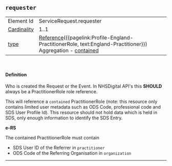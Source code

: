 ## `requester`

<table class="regular assets">
<tr>
<td>Element Id</td>
<td>ServiceRequest.requester</td>
</tr>
<tr>
<td> <a href='https://www.hl7.org/fhir/conformance-rules.html#cardinality' target="_blank">Cardinality</a></td>
<td> 1..1</td>
</tr>
<td> <a href='https://www.hl7.org/fhir/datatypes.html' target="_blank">type</a></td>
<td> <a href='https://www.hl7.org/fhir/datatypes.html#Extension' target="_blank">Reference</a>({{pagelink:Profile-England-PractitionerRole, text:England-Practitioner}})<br/> Aggregation - <a href="http://www.hl7.org/fhir/valueset-resource-aggregation-mode.html" target="_blank">contained</a>  </td>
</tr>
</table>
<br/>

#### Definition
Who is created the Request or the Event. In NHSDigital API's this **SHOULD** always be a PractitionerRole role reference.

This will reference a `contained` PractitionerRole (note: this resource only contains limited user metadata such as ODS Code, professional code and SDS User Profile Id). This resource should not hold data which is held in SDS, only enough information to identify the SDS Entry.

**e-RS**

The contained PractitionerRole must contain

- SDS User ID of the Referrer in `practitioner`
- ODS Code of the Referring Organisation in `organization`

---
